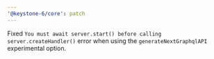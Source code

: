 ```yaml
---
'@keystone-6/core': patch
---
```


Fixed `You must await server.start() before calling server.createHandler()` error when using the `generateNextGraphqlAPI` experimental option.
